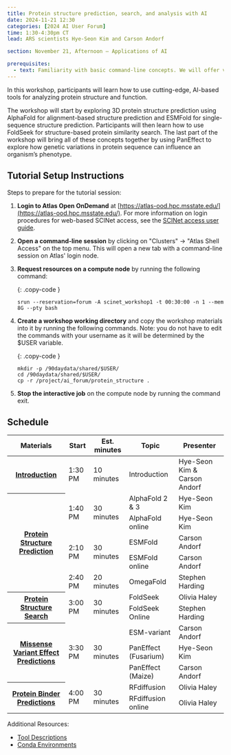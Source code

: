 ```yaml
---
title: Protein structure prediction, search, and analysis with AI
date: 2024-11-21 12:30
categories: [2024 AI User Forum] 
time: 1:30-4:30pm CT
lead: ARS scientists Hye-Seon Kim and Carson Andorf

section: November 21, Afternoon — Applications of AI

prerequisites:
  - text: Familiarity with basic command-line concepts. We will offer virtual training for these skills before the Forum begins.
---
```


In this workshop, participants will learn how to use cutting-edge, AI-based tools for analyzing protein structure and function. <!--excerpt-->  

The workshop will start by exploring 3D protein structure prediction using AlphaFold for alignment-based structure prediction and ESMFold for single-sequence structure prediction. Participants will then learn how to use FoldSeek for structure-based protein similarity search. The last part of the workshop will bring all of these concepts together by using PanEffect to explore how genetic variations in protein sequence can influence an organism’s phenotype.

## Tutorial Setup Instructions 

Steps to prepare for the tutorial session: 

1. **Login to Atlas Open OnDemand** at [https://atlas-ood.hpc.msstate.edu/](https://atlas-ood.hpc.msstate.edu/). For more information on login procedures for web-based SCINet access, see the [SCINet access user guide](https://scinet.usda.gov/guides/access/web-based-login). 

1. **Open a command-line session** by clicking on "Clusters" -> "Atlas Shell Access" on the top menu. This will open a new tab with a command-line session on Atlas' login node. 

1. **Request resources on a compute node** by running the following command:  

    {: .copy-code }
    ```
    srun --reservation=forum -A scinet_workshop1 -t 00:30:00 -n 1 --mem 8G --pty bash 
    ``` 

1. **Create a workshop working directory** and copy the workshop materials into it by running the following commands. Note: you do not have to edit the commands with your username as it will be determined by the $USER variable. 

    {: .copy-code }
    ```
    mkdir -p /90daydata/shared/$USER/ 
    cd /90daydata/shared/$USER/ 
    cp -r /project/ai_forum/protein_structure . 
    ```
 

1. **Stop the interactive job** on the compute node by running the command exit.

## Schedule


<div class="usa-table-container usa-table-container--scrollable">
  <table class="usa-table width-full">
        <thead>
            <tr>
                <th role="columnheader">Materials</th>
                <th role="columnheader">Start</th>
                <th role="columnheader">Est. minutes</th>
                <th role="columnheader">Topic</th>
                <th role="columnheader">Presenter</th>
            </tr>
        </thead>
        <tbody>
          <tr class="border-top-2px">
            <th scope="row" data-label="Materials" tabindex="0">
              <a href="/assets/pdf/workshops/2024-ai-user-forum/21-protein-structure/Introduction_Slides.pdf" target="_blank">Introduction</a>            
            </th>
            <td data-label="Start"> 1:30 PM </td>
            <td data-label="Est. minutes"> 10 minutes </td>
            <td data-label="Topic"> Introduction </td>
            <td data-label="Presenter">Hye-Seon Kim & Carson Andorf </td>
        </tr>
        <tr class="border-top-2px">
          <th scope="row" data-label="Materials" rowspan="5" tabindex="0">
            <a href="/assets/pdf/workshops/2024-ai-user-forum/21-protein-structure/Protein_Structure_Prediction.pdf" target="_blank">Protein Structure Prediction</a>
          </th>
          <td data-label="Start" rowspan="2"> 1:40 PM </td>
          <td data-label="Est. minutes" rowspan="2"> 30 minutes </td>
          <td data-label="Topic"> AlphaFold 2 & 3 </td>
          <td data-label="Presenter"> Hye-Seon Kim </td>
        </tr>
        <tr>
          <td data-label="Topic"> AlphaFold online </td>
          <td data-label="Presenter"> Hye-Seon Kim </td>
        </tr>
        <tr>
          <td data-label="Start" rowspan="2"> 2:10 PM </td>
          <td data-label="Est. minutes" rowspan="2"> 30 minutes </td>
          <td data-label="Topic"> ESMFold </td>
          <td data-label="Presenter"> Carson Andorf </td>
        </tr>
        <tr>
          <td data-label="Topic"> ESMFold online </td>
          <td data-label="Presenter"> Carson Andorf </td>
        </tr>
        <tr>
          <td data-label="Start"> 2:40 PM </td>
          <td data-label="Est. minutes"> 20 minutes </td>
          <td data-label="Topic"> OmegaFold </td>
          <td data-label="Presenter"> Stephen Harding </td>
        </tr>
        <tr class="border-top-2px">
          <th scope="row" data-label="Materials" rowspan="2" tabindex="0">
            <a href="/assets/pdf/workshops/2024-ai-user-forum/21-protein-structure/Protein_Structure_Search.pdf" target="_blank">Protein Structure Search</a>
          </th>
          <td data-label="Start" rowspan="2"> 3:00 PM </td>
          <td data-label="Est. minutes" rowspan="2"> 30 minutes </td>
          <td data-label="Topic"> FoldSeek </td>
          <td data-label="Presenter"> Olivia Haley </td>
        </tr>
        <tr>
          <td data-label="Topic"> FoldSeek Online </td>
          <td data-label="Presenter"> Stephen Harding </td>
        </tr>
        <tr class="border-top-2px">
          <th scope="row" data-label="Materials" rowspan="3" tabindex="0">
            <a href="/assets/pdf/workshops/2024-ai-user-forum/21-protein-structure/Variant_Effect_Scores.pdf" target="_blank">Missense Variant Effect Predictions</a>
          </th>
          <td data-label="Start" rowspan="3"> 3:30 PM </td>
          <td data-label="Est. minutes" rowspan="3"> 30 minutes </td>
          <td data-label="Topic"> ESM-variant </td>
          <td data-label="Presenter"> Carson Andorf </td>
        </tr>
        <tr>
          <td data-label="Topic"> PanEffect (Fusarium) </td>
          <td data-label="Presenter"> Hye-Seon Kim </td>
        </tr>
        <tr>
          <td data-label="Topic"> PanEffect (Maize) </td>
          <td data-label="Presenter"> Carson Andorf </td>
        </tr>
        <tr class="border-top-2px">
          <th scope="row" data-label="Materials" rowspan="2" tabindex="0">
            <a href="/assets/pdf/workshops/2024-ai-user-forum/21-protein-structure/Protein_Binder_Prediction.pdf" target="_blank">Protein Binder Predictions</a>
          </th>
          <td data-label="Start" rowspan="2"> 4:00 PM </td>
          <td data-label="Est. minutes" rowspan="2"> 30 minutes </td>
          <td data-label="Topic"> RFdiffusion </td>
          <td data-label="Presenter"> Olivia Haley </td>
        </tr>
        <tr>
          <td data-label="Topic"> RFdiffusion online </td>
          <td data-label="Presenter"> Olivia Haley </td>
        </tr>
      </tbody>
    </table>
</div>

Additional Resources:
* <a href="/assets/pdf/workshops/2024-ai-user-forum/21-protein-structure/Tool_Descriptions.pdf" target="_blank">Tool Descriptions</a>
* <a href="/assets/pdf/workshops/2024-ai-user-forum/21-protein-structure/Conda_Environments.pdf" target="_blank">Conda Environments</a>
